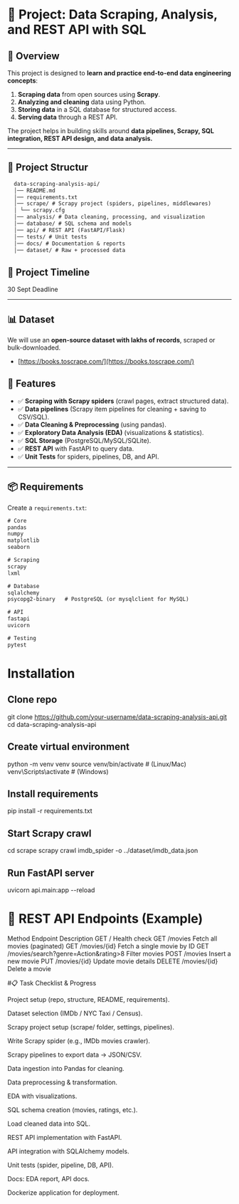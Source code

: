 # 📘 Project: Data Scraping, Analysis, and REST API with SQL

## 📖 Overview
This project is designed to **learn and practice end-to-end data engineering concepts**:  
1. **Scraping data** from open sources using **Scrapy**.  
2. **Analyzing and cleaning** data using Python.  
3. **Storing data** in a SQL database for structured access.  
4. **Serving data** through a REST API.  

The project helps in building skills around **data pipelines, Scrapy, SQL integration, REST API design, and data analysis.**

---

## 📂 Project Structur
```txt
  data-scraping-analysis-api/
  │── README.md
  │── requirements.txt
  │── scrape/ # Scrapy project (spiders, pipelines, middlewares)
  │ └── scrapy.cfg
  │── analysis/ # Data cleaning, processing, and visualization
  │── database/ # SQL schema and models
  │── api/ # REST API (FastAPI/Flask)
  │── tests/ # Unit tests
  │── docs/ # Documentation & reports
  │── dataset/ # Raw + processed data
```

## 📂 Project Timeline
30 Sept Deadline
  
---

## 📊 Dataset
We will use an **open-source dataset with lakhs of records**, scraped or bulk-downloaded. 
- [https://books.toscrape.com/](https://books.toscrape.com/)


## 🚀 Features
- ✅ **Scraping with Scrapy spiders** (crawl pages, extract structured data).  
- ✅ **Data pipelines** (Scrapy item pipelines for cleaning + saving to CSV/SQL).  
- ✅ **Data Cleaning & Preprocessing** (using pandas).  
- ✅ **Exploratory Data Analysis (EDA)** (visualizations & statistics).  
- ✅ **SQL Storage** (PostgreSQL/MySQL/SQLite).  
- ✅ **REST API** with FastAPI to query data.  
- ✅ **Unit Tests** for spiders, pipelines, DB, and API.  

---

## 📦 Requirements
Create a `requirements.txt`:

```txt
# Core
pandas
numpy
matplotlib
seaborn

# Scraping
scrapy
lxml

# Database
sqlalchemy
psycopg2-binary   # PostgreSQL (or mysqlclient for MySQL)

# API
fastapi
uvicorn

# Testing
pytest
```

# Installation
## Clone repo
git clone https://github.com/your-username/data-scraping-analysis-api.git
cd data-scraping-analysis-api

## Create virtual environment
python -m venv venv
source venv/bin/activate  # (Linux/Mac)
venv\Scripts\activate     # (Windows)

## Install requirements
pip install -r requirements.txt

## Start Scrapy crawl
cd scrape
scrapy crawl imdb_spider -o ../dataset/imdb_data.json

## Run FastAPI server
uvicorn api.main:app --reload


# 🔗 REST API Endpoints (Example)
Method	Endpoint	Description
GET	/	Health check
GET	/movies	Fetch all movies (paginated)
GET	/movies/{id}	Fetch a single movie by ID
GET	/movies/search?genre=Action&rating>8	Filter movies
POST	/movies	Insert a new movie
PUT	/movies/{id}	Update movie details
DELETE	/movies/{id}	Delete a movie

#📋 Task Checklist & Progress

 Project setup (repo, structure, README, requirements).

 Dataset selection (IMDb / NYC Taxi / Census).

 Scrapy project setup (scrape/ folder, settings, pipelines).

 Write Scrapy spider (e.g., IMDb movies crawler).

 Scrapy pipelines to export data → JSON/CSV.

 Data ingestion into Pandas for cleaning.

 Data preprocessing & transformation.

 EDA with visualizations.

 SQL schema creation (movies, ratings, etc.).

 Load cleaned data into SQL.

 REST API implementation with FastAPI.

 API integration with SQLAlchemy models.

 Unit tests (spider, pipeline, DB, API).

 Docs: EDA report, API docs.

 Dockerize application for deployment.
